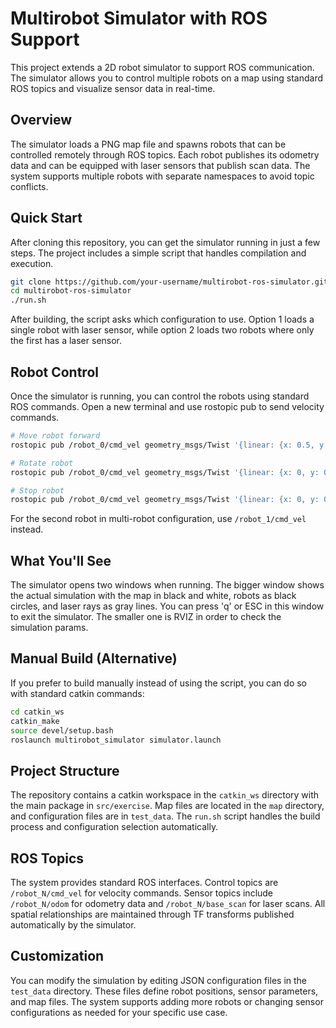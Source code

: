 # Multirobot Simulator with ROS Support

This project extends a 2D robot simulator to support ROS communication. The simulator allows you to control multiple robots on a map using standard ROS topics and visualize sensor data in real-time.

## Overview

The simulator loads a PNG map file and spawns robots that can be controlled remotely through ROS topics. Each robot publishes its odometry data and can be equipped with laser sensors that publish scan data. The system supports multiple robots with separate namespaces to avoid topic conflicts.

## Quick Start

After cloning this repository, you can get the simulator running in just a few steps. The project includes a simple script that handles compilation and execution.

```bash
git clone https://github.com/your-username/multirobot-ros-simulator.git
cd multirobot-ros-simulator
./run.sh
```


After building, the script asks which configuration to use. Option 1 loads a single robot with laser sensor, while option 2 loads two robots where only the first has a laser sensor.

## Robot Control

Once the simulator is running, you can control the robots using standard ROS commands. Open a new terminal and use rostopic pub to send velocity commands.

```bash
# Move robot forward
rostopic pub /robot_0/cmd_vel geometry_msgs/Twist '{linear: {x: 0.5, y: 0, z: 0}, angular: {x: 0, y: 0, z: 0}}' -r 10

# Rotate robot
rostopic pub /robot_0/cmd_vel geometry_msgs/Twist '{linear: {x: 0, y: 0, z: 0}, angular: {x: 0, y: 0, z: 0.5}}' -r 10

# Stop robot
rostopic pub /robot_0/cmd_vel geometry_msgs/Twist '{linear: {x: 0, y: 0, z: 0}, angular: {x: 0, y: 0, z: 0}}' -1
```

For the second robot in multi-robot configuration, use `/robot_1/cmd_vel` instead.

## What You'll See

The simulator opens two windows when running. The bigger window shows the actual simulation with the map in black and white, robots as black circles, and laser rays as gray lines. You can press 'q' or ESC in this window to exit the simulator.
The smaller one is RVIZ in order to check the simulation params.


## Manual Build (Alternative)

If you prefer to build manually instead of using the script, you can do so with standard catkin commands:

```bash
cd catkin_ws
catkin_make
source devel/setup.bash
roslaunch multirobot_simulator simulator.launch
```

## Project Structure

The repository contains a catkin workspace in the `catkin_ws` directory with the main package in `src/exercise`. Map files are located in the `map` directory, and configuration files are in `test_data`. The `run.sh` script handles the build process and configuration selection automatically.

## ROS Topics

The system provides standard ROS interfaces. Control topics are `/robot_N/cmd_vel` for velocity commands. Sensor topics include `/robot_N/odom` for odometry data and `/robot_N/base_scan` for laser scans. All spatial relationships are maintained through TF transforms published automatically by the simulator.

## Customization

You can modify the simulation by editing JSON configuration files in the `test_data` directory. These files define robot positions, sensor parameters, and map files. The system supports adding more robots or changing sensor configurations as needed for your specific use case.
